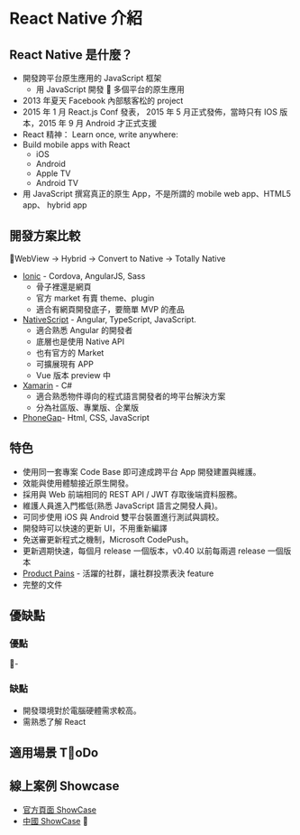 # React Native 介紹

## React Native 是什麼？

- 開發跨平台原生應用的 JavaScript 框架
  - 用 JavaScript 開發  多個平台的原生應用
- 2013 年夏天 Facebook 內部駭客松的 project
- 2015 年 1 月 React.js Conf 發表， 2015 年 5 月正式發佈，當時只有 IOS 版本，2015 年 9 月 Android 才正式支援
- React 精神： Learn once, write anywhere:
- Build mobile apps with React
  - iOS
  - Android
  - Apple TV
  - Android TV
- 用 JavaScript 撰寫真正的原生 App，不是所謂的 mobile web app、HTML5 app、 hybrid app

## 開發方案比較

WebView -> Hybrid -> Convert to Native -> Totally Native

- [Ionic](https://ionicframework.com/) - Cordova, AngularJS, Sass
  - 骨子裡還是網頁
  - 官方 market 有賣 theme、plugin
  - 適合有網頁開發底子，要簡單 MVP 的產品
- [NativeScript](https://www.nativescript.org/) - Angular, TypeScript, JavaScript.
  - 適合熟悉 Angular 的開發者
  - 底層也是使用 Native API
  - 也有官方的 Market
  - 可擴展現有 APP
  - Vue 版本 preview 中
- [Xamarin](https://www.xamarin.com/) - C#
  - 適合熟悉物件導向的程式語言開發者的垮平台解決方案
  - 分為社區版、專業版、企業版
- [PhoneGap](https://phonegap.com/)- Html, CSS, JavaScript

## 特色

- 使用同一套專案 Code Base 即可達成跨平台 App 開發建置與維護。
- 效能與使用體驗接近原生開發。
- 採用與 Web 前端相同的 REST API / JWT 存取後端資料服務。
- 維護人員進入門檻低(熟悉 JavaScript 語言之開發人員)。
- 可同步使用 iOS 與 Android 雙平台裝置進行測試與調校。
- 開發時可以快速的更新 UI，不用重新編譯
- 免送審更新程式之機制，Microsoft CodePush。
- 更新週期快速，每個月 release 一個版本，v0.40 以前每兩週 release 一個版本
- [Product Pains](https://react-native.canny.io/feature-requests/) - 活躍的社群，讓社群投票表決 feature
- 完整的文件

## 優缺點

### 優點

-

### 缺點

- 開發環境對於電腦硬體需求較高。
- 需熟悉了解 React

## 適用場景 ToDo

## 線上案例 Showcase

- [官方頁面 ShowCase](http://facebook.github.io/react-native/showcase.html)
- [中國 ShowCase](http://reactnative.cn/cases.html)
  
